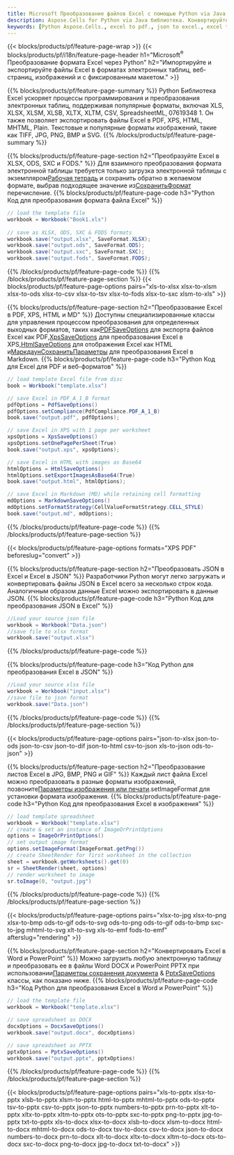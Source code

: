 ```yaml
---
title: Microsoft Преобразование файлов Excel с помощью Python via Java
description: Aspose.Cells for Python via Java библиотека. Конвертируйте форматы EXCEL, JSON, PDF, XML, HTML, TXT, TSV, CSV, SQL и другие с помощью всего нескольких строк кода Python.
keywords: [Python Aspose.Cells., excel to pdf., json to excel., excel to json., csv to json., json to html., xml to excel and Convert files between various formats in Python]
---
```

{{< blocks/products/pf/feature-page-wrap >}}
{{< blocks/products/pf/i18n/feature-page-header h1="Microsoft<sup>&reg;</sup> Преобразование формата Excel через Python" h2="Импортируйте и экспортируйте файлы Excel в форматах электронных таблиц, веб-страниц, изображений и с фиксированным макетом." >}}

{{% blocks/products/pf/feature-page-summary %}}
Python Библиотека Excel ускоряет процессы программирования и преобразования электронных таблиц, поддерживая популярные форматы, включая XLS, XLSX, XLSM, XLSB, XLTX, XLTM, CSV, SpreadsheetML, 07619348 1. Он также позволяет экспортировать файлы Excel в PDF, XPS, HTML, MHTML, Plain. Текстовые и популярные форматы изображений, такие как TIFF, JPG, PNG, BMP и SVG.
{{% /blocks/products/pf/feature-page-summary %}}

{{% blocks/products/pf/feature-page-section h2="Преобразуйте Excel в XLSX, ODS, SXC и FODS." %}}
 Для взаимного преобразования формата электронной таблицы требуется только загрузка электронной таблицы с экземпляром[Рабочая тетрадь](https://reference.aspose.com/cells/python/asposecells.api/Workbook) и сохранить обратно в желаемом формате, выбрав подходящее значение из[СохранитьФормат](https://reference.aspose.com/cells/python/asposecells.api/saveformat) перечисление.
{{% blocks/products/pf/feature-page-code h3="Python Код для преобразования формата файла Excel" %}}

```cs
// load the template file
workbook = Workbook("Book1.xls")
  
// save as XLSX, ODS, SXC & FODS formats
workbook.save("output.xlsx", SaveFormat.XLSX);
workbook.save("output.ods", SaveFormat.ODS);
workbook.save("output.sxc", SaveFormat.SXC);
workbook.save("output.fods", SaveFormat.FODS);
```
{{% /blocks/products/pf/feature-page-code %}}
{{% /blocks/products/pf/feature-page-section %}}
{{< blocks/products/pf/feature-page-options pairs="xls-to-xlsx xlsx-to-xlsm xlsx-to-ods xlsx-to-csv xlsx-to-tsv xlsx-to-fods xlsx-to-sxc xlsm-to-xls" >}}


{{% blocks/products/pf/feature-page-section h2="Преобразование Excel в PDF, XPS, HTML и MD" %}}
 Доступны специализированные классы для управления процессом преобразования для определенных выходных форматов, таких как[PDFSaveOptions](https://reference.aspose.com/cells/python/asposecells.api/PdfSaveOptions) для экспорта файлов Excel как PDF,[XpsSaveOptions](https://reference.aspose.com/cells/python/asposecells.api/XpsSaveOptions) для преобразования Excel в XPS,[HtmlSaveOptions](https://reference.aspose.com/cells/python/asposecells.api/HtmlSaveOptions) для отображения Excel как HTML и[МаркдаунСохранитьПараметры](https://reference.aspose.com/cells/python/asposecells.api/MarkdownSaveOptions) для преобразования Excel в Markdown.
{{% blocks/products/pf/feature-page-code h3="Python Код для Excel для PDF и веб-форматов" %}}

```cs
// load template Excel file from disc
book = Workbook("template.xlsx")

// save Excel in PDF_A_1_B format
pdfOptions = PdfSaveOptions()
pdfOptions.setCompliance(PdfCompliance.PDF_A_1_B)
book.save("output.pdf", pdfOptions);

// save Excel in XPS with 1 page per worksheet
xpsOptions = XpsSaveOptions()
xpsOptions.setOnePagePerSheet(True)
book.save("output.xps", xpsOptions);

// save Excel in HTML with images as Base64
htmlOptions = HtmlSaveOptions()
htmlOptions.setExportImagesAsBase64(True)
book.save("output.html", htmlOptions);

// save Excel in Markdown (MD) while retaining cell formatting
mdOptions = MarkdownSaveOptions()
mdOptions.setFormatStrategy(CellValueFormatStrategy.CELL_STYLE)
book.save("output.md", mdOptions);
```
{{% /blocks/products/pf/feature-page-code %}}
{{% /blocks/products/pf/feature-page-section %}}

{{< blocks/products/pf/feature-page-options formats="XPS PDF" beforeslug="convert" >}}

{{% blocks/products/pf/feature-page-section h2="Преобразовать JSON в Excel и Excel в JSON" %}}
Разработчики Python могут легко загружать и конвертировать файлы JSON в Excel всего за несколько строк кода. Аналогичным образом данные Excel можно экспортировать в данные JSON.
{{% blocks/products/pf/feature-page-code h3="Python Код для преобразования JSON в Excel" %}}
```cs
//Load your source json file
workbook = Workbook("Data.json")
//save file to xlsx format
workbook.save("output.xlsx")
```
{{% /blocks/products/pf/feature-page-code %}}

{{% blocks/products/pf/feature-page-code h3="Код Python для преобразования Excel в JSON" %}}
```cs
//Load your source xlsx file
workbook = Workbook("input.xlsx")
//save file to json format
workbook.save("Data.json")
```
{{% /blocks/products/pf/feature-page-code %}}
{{% /blocks/products/pf/feature-page-section %}}

{{< blocks/products/pf/feature-page-options pairs="json-to-xlsx json-to-ods json-to-csv json-to-dif json-to-html csv-to-json xls-to-json ods-to-json" >}}

{{% blocks/products/pf/feature-page-section h2="Преобразование листов Excel в JPG, BMP, PNG и GIF" %}}
 Каждый лист файла Excel можно преобразовать в разные форматы изображений, позвоните[Параметры изображения или печати](https://reference.aspose.com/cells/python/asposecells.api/ImageOrPrintOptions).setImageFormat для установки формата изображения.
{{% blocks/products/pf/feature-page-code h3="Python Код для преобразования Excel в изображения" %}}
```cs
// load template spreadsheet
workbook = Workbook("template.xlsx")
// create & set an instance of ImageOrPrintOptions
options = ImageOrPrintOptions()
// set output image format
options.setImageFormat(ImageFormat.getPng())
// create SheetRender for first worksheet in the collection
sheet = workbook.getWorksheets().get(0)
sr = SheetRender(sheet, options)
// render worksheet to image
sr.toImage(0, "output.jpg")
```
{{% /blocks/products/pf/feature-page-code %}}
{{% /blocks/products/pf/feature-page-section %}}

{{< blocks/products/pf/feature-page-options pairs="xlsx-to-jpg xlsx-to-png xlsx-to-bmp ods-to-gif ods-to-svg ods-to-png ods-to-gif ods-to-bmp sxc-to-jpg mhtml-to-svg xlt-to-svg xls-to-emf fods-to-emf" afterslug="rendering" >}}

{{% blocks/products/pf/feature-page-section h2="Конвертировать Excel в Word и PowerPoint" %}}
Можно загрузить любую электронную таблицу и преобразовать ее в файлы Word DOCX и PowerPoint PPTX при использовании[Параметры сохранения документа](https://reference.aspose.com/cells/python/asposecells.api/DocxSaveOptions) & [PptxSaveOptions](https://reference.aspose.com/cells/python/asposecells.api/PptxSaveOptions) классы, как показано ниже.
{{% blocks/products/pf/feature-page-code h3="Код Python для преобразования Excel в Word и PowerPoint" %}}
```cs
// load the template file
workbook = Workbook("template.xlsx")

// save spreadsheet as DOCX
docxOptions = DocxSaveOptions()
workbook.save("output.docx", docxOptions)

// save spreadsheet as PPTX
pptxOptions = PptxSaveOptions()
workbook.save("output.pptx", pptxOptions)
```
{{% /blocks/products/pf/feature-page-code %}}
{{% /blocks/products/pf/feature-page-section %}}

{{< blocks/products/pf/feature-page-options pairs="xls-to-pptx xlsx-to-pptx xlsb-to-pptx xlsm-to-pptx html-to-pptx mhtml-to-pptx ods-to-pptx tsv-to-pptx csv-to-pptx json-to-pptx numbers-to-pptx prn-to-pptx xlt-to-pptx xltx-to-pptx xltm-to-pptx ots-to-pptx sxc-to-pptx png-to-pptx jpg-to-pptx txt-to-pptx xls-to-docx xlsx-to-docx xlsb-to-docx xlsm-to-docx html-to-docx mhtml-to-docx ods-to-docx tsv-to-docx csv-to-docx json-to-docx numbers-to-docx prn-to-docx xlt-to-docx xltx-to-docx xltm-to-docx ots-to-docx sxc-to-docx png-to-docx jpg-to-docx txt-to-docx" >}}
